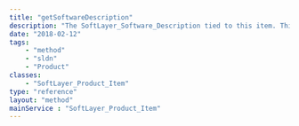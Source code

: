```yaml
---
title: "getSoftwareDescription"
description: "The SoftLayer_Software_Description tied to this item. This will only be populated for software items."
date: "2018-02-12"
tags:
    - "method"
    - "sldn"
    - "Product"
classes:
    - "SoftLayer_Product_Item"
type: "reference"
layout: "method"
mainService : "SoftLayer_Product_Item"
---
```

